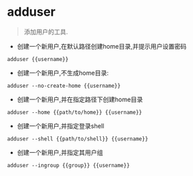 # adduser

> 添加用户的工具.

- 创建一个新用户,在默认路径创建home目录,并提示用户设置密码

`adduser {{username}}`

- 创建一个新用户,不生成home目录:

`adduser --no-create-home {{username}}`

- 创建一个新用户,并在指定路径下创建home目录

`adduser --home {{path/to/home}} {{username}}`

- 创建一个新用户,并指定登录shell

`adduser --shell {{path/to/shell}} {{username}}`

- 创建一个新用户,并指定其用户组

`adduser --ingroup {{group}} {{username}}`

